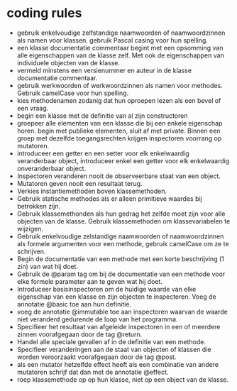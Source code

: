 # coding rules

* gebruik enkelvoudige zelfstandige naamwoorden of naamwoordzinnen als namen voor klassen. gebruik Pascal casing voor hun spelling.
* een klasse documentatie commentaar begint met een opsomming van alle eigenschappen van de klasse zelf. Met ook de eigenschappen van individuele objecten van de klasse.
* vermeld minstens een versienummer en auteur in de klasse documentatie commentaar.
* gebruik werkwoorden of werkwoordzinnen als namen voor methodes. Gebruik camelCase voor hun spelling.
* kies methodenamen zodanig dat hun oproepen lezen als een bevel of een vraag.
* begin een klasse met de definitie van al zijn constructoren
* groepeer alle elementen van een klasse die bij een enkele eigenschap horen. begin met publieke elementen, sluit af met private. Binnen een groep met dezelfde toegangsrechten krijgen inspectoren voorrang op mutatoren.
* introduceer een getter en een setter voor elk enkelwaardig veranderbaar object, introduceer enkel een getter voor elk enkelwaardig onveranderbaar object.
* Inspectoren veranderen nooit de observeerbare staat van een object.
* Mutatoren geven nooit een resultaat terug.
* Verkies instantiemethoden boven klassemethoden.
* Gebruik statische methodes als er alleen primitieve waardes bij betrokken zijn.
* Gebruik klassemethonden als hun gedrag het zelfde moet zijn voor alle objecten van de klasse. Gebruik klassemethoden om klassevariabelen te wijzigen.
* Gebruik enkelvoudige zelstandige naamwoorden of naamwoordzinnen als formele argumenten voor een methode, gebruik camelCase om ze te schrijven.
* Begin de documentatie van een methode met een korte beschrijving (1 zin) van wat hij doet.
* Gebruik de @param tag om bij de documentatie van een methode voor elke formele parameter aan te geven wat hij doet.
* Introduceer basisinspectoren om de huidige waarde van elke eigenschap van een klasse en zijn objecten te inspecteren. Voeg de annotatie @basic toe aan hun definitie.
* voeg de annotatie @immutable toe aan inspectoren waarvan de waarde niet veranderd gedurende de loop van het programma.
* Specifieer het resultaat van afgeleide inspectoren in een of meerdere zinnen voorafgegaan door de tag @return.
* Handel alle speciale gevallen af in de definitie van een methode. 
* Specifieer veranderingen aan de staat van objecten of klassen die worden veroorzaakt voorafgegaan door de tag @post.
* als een mutator hetzelfde effect heeft als een combinatie van andere mutatoren schrijf dat dan met de annotatie @effect.
* roep klassemethode op op hun klasse, niet op een object van de klasse.

